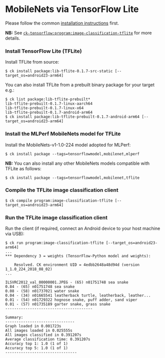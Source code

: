 # MobileNets via TensorFlow Lite

Please follow the common [installation instructions](../README.md#installation) first.

**NB:** See [`ck-tensorflow:program:image-classification-tflite`](https://github.com/ctuning/ck-tensorflow/tree/master/program/image-classification-tflite) for more details.

### Install TensorFlow Lite (TFLite)

Install TFLite from source:
```
$ ck install package:lib-tflite-0.1.7-src-static [--target_os=android23-arm64]
```

You can also install TFLite from a prebuilt binary package for your target e.g.:
```
$ ck list package:lib-tflite-prebuilt*
lib-tflite-prebuilt-0.1.7-linux-aarch64
lib-tflite-prebuilt-0.1.7-linux-x64
lib-tflite-prebuilt-0.1.7-android-arm64
$ ck install package:lib-tflite-prebuilt-0.1.7-android-arm64 [--target_os=android23-arm64]
```

### Install the MLPerf MobileNets model for TFLite

Install the MobileNets-v1-1.0-224 model adopted for MLPerf:
```
$ ck install package --tags=tensorflowmodel,mobilenet,mlperf
```

**NB:** You can also install any other MobileNets models compatible with TFLite as follows:
```
$ ck install package --tags=tensorflowmodel,mobilenet,tflite
```

### Compile the TFLite image classification client 
```
$ ck compile program:image-classification-tflite [--target_os=android23-arm64]
```

### Run the TFLite image classification client 

Run the client (if required, connect an Android device to your host machine via USB):
```
$ ck run program:image-classification-tflite [--target_os=android23-arm64]
...
*** Dependency 3 = weights (TensorFlow-Python model and weights):

    Resolved. CK environment UID = 4edbb2648a48d94d (version 1_1.0_224_2018_08_02)
...

ILSVRC2012_val_00000001.JPEG - (65) n01751748 sea snake
0.84 - (65) n01751748 sea snake
0.08 - (58) n01737021 water snake
0.04 - (34) n01665541 leatherback turtle, leatherback, leather...
0.01 - (54) n01729322 hognose snake, puff adder, sand viper
0.01 - (57) n01735189 garter snake, grass snake
---------------------------------------

Summary:
-------------------------------
Graph loaded in 0.001723s
All images loaded in 0.025555s
All images classified in 0.391207s
Average classification time: 0.391207s
Accuracy top 1: 1.0 (1 of 1)
Accuracy top 5: 1.0 (1 of 1)
--------------------------------
```
